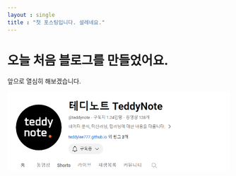 ```yaml
---
layout : single
title : "첫 포스팅입니다. 설레네요."
---
```


# 오늘 처음 블로그를 만들었어요.

앞으로 열심히 해보겠습니다.

<img src="..\images\2024-01-21-first\스크린샷 2024-01-21 220057.png" alt="스크린샷 2024-01-21 220057" style="zoom: 80%;" />
